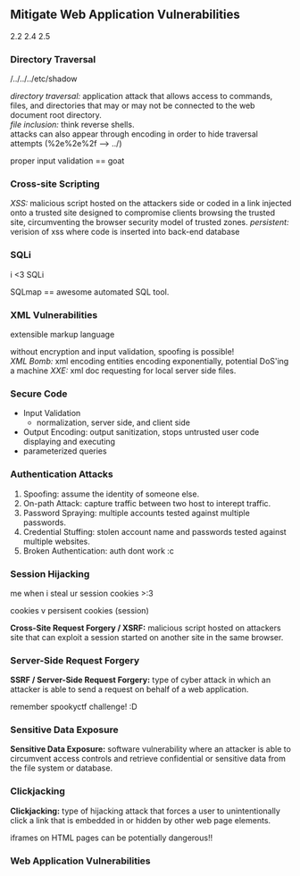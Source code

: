 ## Mitigate Web Application Vulnerabilities ##
2.2 2.4 2.5 <br>

### Directory Traversal ###
/../../../etc/shadow <br>

_directory traversal:_ application attack that allows access to commands, files, and directories that may or may not be connected to the web document root directory. <br>
_file inclusion:_ think reverse shells. <br>
attacks can also appear through encoding in order to hide traversal attempts (%2e%2e%2f --> ../)<br>

proper input validation == goat <br>

### Cross-site Scripting ###
_XSS:_ malicious script hosted on the attackers side or coded in a link injected onto a trusted site designed to compromise clients browsing the trusted site, circumventing the browser security model of trusted zones. 
_persistent:_ verision of xss where code is inserted into back-end database 

### SQLi ###
i <3 SQLi <br>

SQLmap == awesome automated SQL tool. 
### XML Vulnerabilities ###
extensible markup language <br>

without encryption and input validation, spoofing is possible!<br>
_XML Bomb:_ xml encoding entities encoding exponentially, potential DoS'ing a machine
_XXE:_ xml doc requesting for local server side files. <br>

### Secure Code ###
- Input Validation
    - normalization, server side, and client side
- Output Encoding: output sanitization, stops untrusted user code displaying and executing
- parameterized queries

### Authentication Attacks ###
1. Spoofing: assume the identity of someone else.
2. On-path Attack: capture traffic between two host to interept traffic.
3. Password Spraying: multiple accounts tested against multiple passwords.
4. Credential Stuffing: stolen account name and passwords tested against multiple websites.
5. Broken Authentication: auth dont work :c

### Session Hijacking ###
me when i steal ur session cookies >:3 <br>

cookies v persisent cookies (session) <br>

__Cross-Site Request Forgery / XSRF:__ malicious script hosted on attackers site that can exploit a session started on another site in the same browser. <br>

### Server-Side Request Forgery ###
__SSRF / Server-Side Request Forgery:__ type of cyber attack in which an attacker is able to send a request on behalf of a web application. <br>

remember spookyctf challenge! :D

### Sensitive Data Exposure ###
__Sensitive Data Exposure:__ software vulnerability where an attacker is able to circumvent access controls and retrieve confidential or sensitive data from the file system or database. <br>

### Clickjacking ### 
__Clickjacking:__ type of hijacking attack that forces a user to unintentionally click a link that is embedded in or hidden by other web page elements. <br>

iframes on HTML pages can be potentially dangerous!!

### Web Application Vulnerabilities ###

